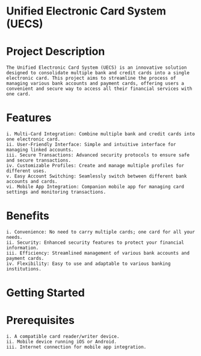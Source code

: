 # Unified Electronic Card System (UECS)

# Project Description
	The Unified Electronic Card System (UECS) is an innovative solution designed to consolidate multiple bank and credit cards into a single electronic card. This project aims to streamline the process of managing various bank accounts and payment cards, offering users a convenient and secure way to access all their financial services with one card.

# Features
	i. Multi-Card Integration: Combine multiple bank and credit cards into one electronic card.
	ii. User-Friendly Interface: Simple and intuitive interface for managing linked accounts.
	iii. Secure Transactions: Advanced security protocols to ensure safe and secure transactions.
	iv. Customizable Profiles: Create and manage multiple profiles for different uses.
	v. Easy Account Switching: Seamlessly switch between different bank accounts and cards.
	vi. Mobile App Integration: Companion mobile app for managing card settings and monitoring transactions.

# Benefits
	i. Convenience: No need to carry multiple cards; one card for all your needs.
	ii. Security: Enhanced security features to protect your financial information.
	iii. Efficiency: Streamlined management of various bank accounts and payment cards.
	iv. Flexibility: Easy to use and adaptable to various banking institutions.

# Getting Started
# Prerequisites
	i. A compatible card reader/writer device.
	ii. Mobile device running iOS or Android.
	iii. Internet connection for mobile app integration.
